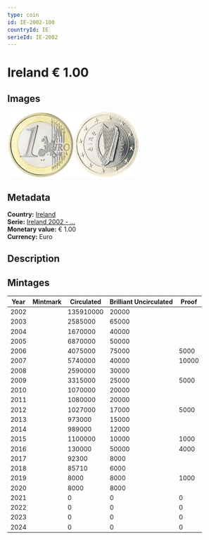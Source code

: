 ```yaml
---
type: coin
id: IE-2002-100
countryId: IE
serieId: IE-2002
---
```


# Ireland € 1.00

## Images

<img src="../../../Images/common-2002-100.webp" height="150" alt="Front image"><img src="Images/ireland-2002-100.webp" height="150" alt="Back image">

## Metadata

**Country:** [Ireland](../index.md)\
**Serie:** [Ireland 2002 - ...](index.md)\
**Monetary value:** € 1.00\
**Currency:** Euro

## Description

## Mintages

| Year | Mintmark | Circulated | Brilliant Uncirculated | Proof |
| ---- | -------- | ---------- | ---------------------- | ----- |
| 2002 |          | 135910000  | 20000                  |       |
| 2003 |          | 2585000    | 65000                  |       |
| 2004 |          | 1670000    | 40000                  |       |
| 2005 |          | 6870000    | 50000                  |       |
| 2006 |          | 4075000    | 75000                  | 5000  |
| 2007 |          | 5740000    | 40000                  | 10000 |
| 2008 |          | 2590000    | 30000                  |       |
| 2009 |          | 3315000    | 25000                  | 5000  |
| 2010 |          | 1070000    | 20000                  |       |
| 2011 |          | 1080000    | 20000                  |       |
| 2012 |          | 1027000    | 17000                  | 5000  |
| 2013 |          | 973000     | 15000                  |       |
| 2014 |          | 989000     | 12000                  |       |
| 2015 |          | 1100000    | 10000                  | 1000  |
| 2016 |          | 130000     | 50000                  | 4000  |
| 2017 |          | 92300      | 8000                   |       |
| 2018 |          | 85710      | 6000                   |       |
| 2019 |          | 8000       | 8000                   | 1000  |
| 2020 |          | 8000       | 8000                   |       |
| 2021 |          | 0          | 0                      | 0     |
| 2022 |          | 0          | 0                      | 0     |
| 2023 |          | 0          | 0                      | 0     |
| 2024 |          | 0          | 0                      | 0     |
